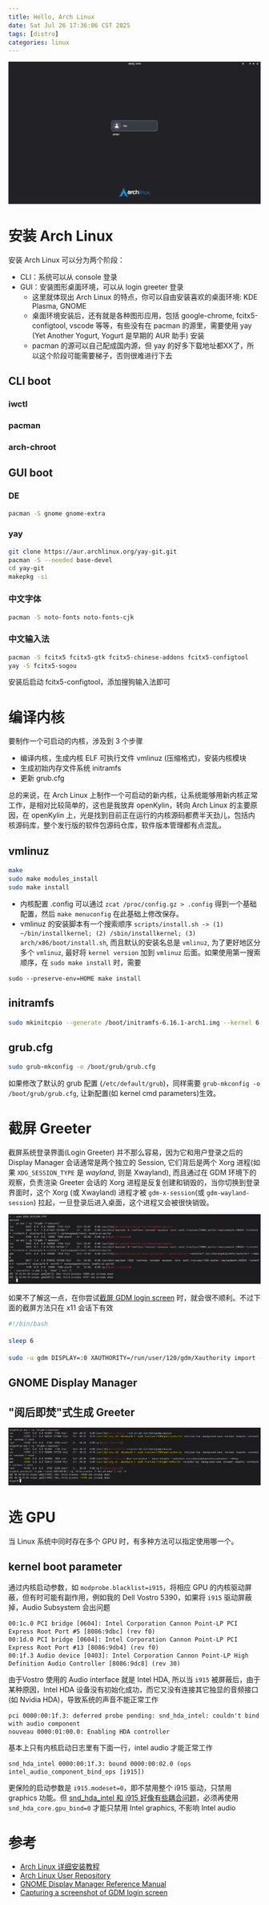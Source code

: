```yaml
---
title: Hello, Arch Linux
date: Sat Jul 26 17:36:06 CST 2025
tags: [distro]
categories: linux
---
```


![](/images/arch/gdm-screenshot.png)

<!--more-->

# 安装 Arch Linux

安装 Arch Linux 可以分为两个阶段：

- CLI：系统可以从 console 登录
- GUI：安装图形桌面环境，可以从 login greeter 登录
    * 这里就体现出 Arch Linux 的特点，你可以自由安装喜欢的桌面环境: KDE Plasma, GNOME
    * 桌面环境安装后，还有就是各种图形应用，包括 google-chrome, fcitx5-configtool, vscode 等等，有些没有在 pacman 的源里，需要使用 yay (Yet Another Yogurt, Yogurt 是早期的 AUR 助手) 安装
    * pacman 的源可以自己配成国内源，但 yay 的好多下载地址都XX了，所以这个阶段可能需要梯子，否则很难进行下去

## CLI boot

### iwctl

### pacman

### arch-chroot

## GUI boot

### DE

```bash
pacman -S gnome gnome-extra
```

### yay

```bash
git clone https://aur.archlinux.org/yay-git.git
pacman -S --needed base-devel
cd yay-git
makepkg -si
```

### 中文字体

```bash
pacman -S noto-fonts noto-fonts-cjk
```

### 中文输入法

```bash
pacman -S fcitx5 fcitx5-gtk fcitx5-chinese-addons fcitx5-configtool
yay -S fcitx5-sogou
```

安装后启动 fcitx5-configtool，添加搜狗输入法即可

# 编译内核

要制作一个可启动的内核，涉及到 3 个步骤

- 编译内核，生成内核 ELF 可执行文件 vmlinuz (压缩格式)，安装内核模块
- 生成初始内存文件系统 initramfs
- 更新 grub.cfg
    
总的来说，在 Arch Linux 上制作一个可启动的新内核，让系统能够用新内核正常工作，是相对比较简单的，这也是我放弃 openKylin，转向 Arch Linux 的主要原因，在 openKylin 上，光是找到目前正在运行的内核源码都费半天劲儿，包括内核源码库，整个发行版的软件包源码仓库，软件版本管理都有点混乱。

## vmlinuz

```bash
make
sudo make modules_install
sudo make install
```

- 内核配置 .config 可以通过 `zcat /proc/config.gz > .config` 得到一个基础配置，然后 `make menuconfig` 在此基础上修改保存。
- vmlinuz 的安装脚本有一个搜索顺序 `scripts/install.sh -> (1) ~/bin/installkernel; (2) /sbin/installkernel; (3) arch/x86/boot/install.sh`, 而且默认的安装名总是 `vmlinuz`, 为了更好地区分多个 `vmlinuz`, 最好将 `kernel version` 加到 `vmlinuz` 后面。如果使用第一搜索顺序，在 `sudo make install` 时，需要

```
sudo --preserve-env=HOME make install
```

## initramfs

```bash
sudo mkinitcpio --generate /boot/initramfs-6.16.1-arch1.img --kernel 6.16.1-arch1
```

## grub.cfg

```bash
sudo grub-mkconfig -o /boot/grub/grub.cfg
```

如果修改了默认的 grub 配置 (`/etc/default/grub`)，同样需要 `grub-mkconfig -o /boot/grub/grub.cfg`, 让新配置(如 kernel cmd parameters)生效。

# 截屏 Greeter

截屏系统登录界面(Login Greeter) 并不那么容易，因为它和用户登录之后的 Display Manager 会话通常是两个独立的 Session, 它们背后是两个 Xorg 进程(如果 `XDG_SESSION_TYPE` 是 *wayland*, 则是 Xwayland), 而且通过在 GDM 环境下的观察，负责渲染 Greeter 会话的 Xorg 进程是反复创建和销毁的，当你切换到登录界面时，这个 Xorg (或 Xwayland) 进程才被 `gdm-x-session`(或 `gdm-wayland-session`) 拉起，一旦登录后进入桌面，这个进程又会被很快销毁。

![](/images/arch/gdm-wayland-session.png)

如果不了解这一点，在你尝试[截屏 GDM login screen](https://ao2.it/en/blog/2016/10/01/capturing-screenshot-gdm-login-screen) 时，就会很不顺利。不过下面的截屏方法只在 x11 会话下有效

```bash
#!/bin/bash

sleep 6

sudo -u gdm DISPLAY=:0 XAUTHORITY=/run/user/120/gdm/Xauthority import -display :0 -win root /tmp/gdm-screenshot.png
```

## GNOME Display Manager

## "阅后即焚"式生成 Greeter

![](/images/arch/gdm-x-session-oneshot.png)

# 选 GPU

当 Linux 系统中同时存在多个 GPU 时，有多种方法可以指定使用哪一个。

## kernel boot parameter

通过内核启动参数，如 `modprobe.blacklist=i915`，将相应 GPU 的内核驱动屏蔽，但有时可能有副作用，例如我的 Dell Vostro 5390，如果将 `i915` 驱动屏蔽掉，Audio Subsystem 会出问题

```
00:1c.0 PCI bridge [0604]: Intel Corporation Cannon Point-LP PCI Express Root Port #5 [8086:9dbc] (rev f0)
00:1d.0 PCI bridge [0604]: Intel Corporation Cannon Point-LP PCI Express Root Port #13 [8086:9db4] (rev f0)
00:1f.3 Audio device [0403]: Intel Corporation Cannon Point-LP High Definition Audio Controller [8086:9dc8] (rev 30)
```

由于Vostro 使用的 Audio interface 就是 Intel HDA, 所以当 `i915` 被屏蔽后，由于某种原因，Intel HDA 设备没有初始化成功，而它又没有连接其它独显的音频接口(如 Nvidia HDA)，导致系统的声音不能正常工作

```
pci 0000:00:1f.3: deferred probe pending: snd_hda_intel: couldn't bind with audio component
nouveau 0000:01:00.0: Enabling HDA controller
```

基本上只有内核启动日志里有下面一行，intel audio 才能正常工作

```
snd_hda_intel 0000:00:1f.3: bound 0000:00:02.0 (ops intel_audio_component_bind_ops [i915])
```

更保险的启动参数是 `i915.modeset=0`，即不禁用整个 i915 驱动，只禁用 graphics 功能。但 [snd_hda_intel 和 i915 好像有些耦合问题](https://bbs.archlinux.org/viewtopic.php?id=292453)，必须再使用 `snd_hda_core.gpu_bind=0` 才能只禁用 Intel graphics, 不影响 Intel audio

# 参考

- [Arch Linux 详细安装教程](https://zhuanlan.zhihu.com/p/596227524)
- [Arch Linux User Repository](https://aur.archlinux.org/)
- [GNOME Display Manager Reference Manual](https://help.gnome.org/admin/gdm/stable/)
- [Capturing a screenshot of GDM login screen](https://ao2.it/en/blog/2016/10/01/capturing-screenshot-gdm-login-screen)
